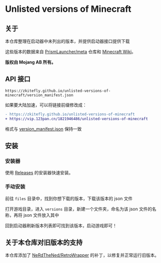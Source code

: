 # Unlisted versions of Minecraft

## 关于

本仓库整理在启动器中未列出的版本，并提供启动器接口提供下载

这些版本的数据来自 [PrismLauncher/meta](https://github.com/PrismLauncher/meta) 仓库和 [Minecraft Wiki](https://zh.minecraft.wiki/)。

**版权由 Mojang AB 所有。**

## API 接口

```
https://zkitefly.github.io/unlisted-versions-of-minecraft/version_manifest.json
```

如果要大陆加速，可以将链接前缀修改成：

```diff
- https://zkitefly.github.io/unlisted-versions-of-minecraft
+ https://vip.123pan.cn/1821946486/unlisted-versions-of-minecraft
```

格式与 [version_manifest.json](https://zh.minecraft.wiki/w/Version_manifest.json) 保持一致

## 安装

### 安装器

使用 [Releases](https://github.com/zkitefly/unlisted-versions-of-minecraft/releases) 的安装器快速安装。

### 手动安装

前往 `files` 目录中，找到你想下载的版本，下载该版本的 json 文件

打开游戏目录，进入 `versions` 目录，新建一个文件夹，命名为该 json 文件的名称，再将 json 文件放入其中

回到启动器刷新版本列表即可找到该版本，启动游戏即可！

## 关于本仓库对旧版本的支持

本仓库添加了 [NeRdTheNed/RetroWrapper](https://github.com/NeRdTheNed/RetroWrapper) 的补丁，以修复并正常运行旧版本。
